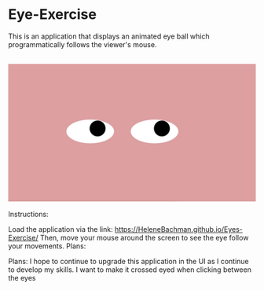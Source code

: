 # Eye-Exercise


This is an application that displays an animated eye ball which programmatically follows the viewer's mouse.

<br><img src='eyes.jpg'>

Instructions:

Load the application via the link: https://HeleneBachman.github.io/Eyes-Exercise/
Then, move your mouse around the screen to see the eye follow your movements.
Plans:

Plans:
I hope to continue to upgrade this application in the UI as I continue to develop my skills. 
I want to make it crossed eyed when clicking between the eyes
